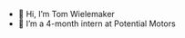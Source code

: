 - 👋 Hi, I’m Tom Wielemaker
- 🚗 I’m a 4-month intern at Potential Motors


<!---
TWielemaker/TWielemaker is a ✨ special ✨ repository because its `README.md` (this file) appears on your GitHub profile.
You can click the Preview link to take a look at your changes.
--->
